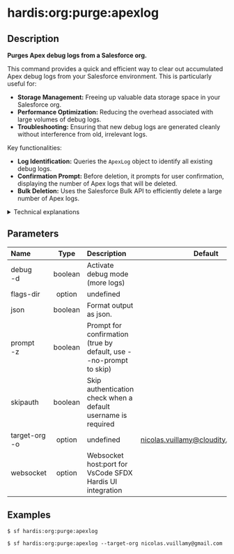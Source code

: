 <!-- This file has been generated with command 'sf hardis:doc:plugin:generate'. Please do not update it manually or it may be overwritten -->
# hardis:org:purge:apexlog

## Description


**Purges Apex debug logs from a Salesforce org.**

This command provides a quick and efficient way to clear out accumulated Apex debug logs from your Salesforce environment. This is particularly useful for:

- **Storage Management:** Freeing up valuable data storage space in your Salesforce org.
- **Performance Optimization:** Reducing the overhead associated with large volumes of debug logs.
- **Troubleshooting:** Ensuring that new debug logs are generated cleanly without interference from old, irrelevant logs.

Key functionalities:

- **Log Identification:** Queries the `ApexLog` object to identify all existing debug logs.
- **Confirmation Prompt:** Before deletion, it prompts for user confirmation, displaying the number of Apex logs that will be deleted.
- **Bulk Deletion:** Uses the Salesforce Bulk API to efficiently delete a large number of Apex logs.

<details markdown="1">
<summary>Technical explanations</summary>

The command's technical implementation involves:

- **SOQL Query:** It executes a SOQL query (`SELECT Id FROM ApexLog LIMIT 50000`) to retrieve the IDs of Apex logs to be deleted. The limit is set to 50,000 to handle large volumes of logs.
- **CSV Export:** The retrieved log IDs are temporarily exported to a CSV file (`ApexLogsToDelete_*.csv`) in the `./tmp` directory.
- **User Confirmation:** It uses the `prompts` library to ask for user confirmation before proceeding with the deletion, displaying the count of logs to be purged.
- **Bulk API Deletion:** It then uses the Salesforce CLI's `sf data delete bulk` command, pointing to the generated CSV file, to perform the mass deletion of Apex logs.
- **File System Operations:** It uses `fs-extra` to create the temporary directory and manage the CSV file.
- **Error Handling:** Includes error handling for the query and deletion operations.
</details>


## Parameters

|Name|Type|Description|Default|Required|Options|
|:---|:--:|:----------|:-----:|:------:|:-----:|
|debug<br/>-d|boolean|Activate debug mode (more logs)||||
|flags-dir|option|undefined||||
|json|boolean|Format output as json.||||
|prompt<br/>-z|boolean|Prompt for confirmation (true by default, use --no-prompt to skip)||||
|skipauth|boolean|Skip authentication check when a default username is required||||
|target-org<br/>-o|option|undefined|nicolas.vuillamy@cloudity.com.playnico|||
|websocket|option|Websocket host:port for VsCode SFDX Hardis UI integration||||

## Examples

```shell
$ sf hardis:org:purge:apexlog
```

```shell
$ sf hardis:org:purge:apexlog --target-org nicolas.vuillamy@gmail.com
```


